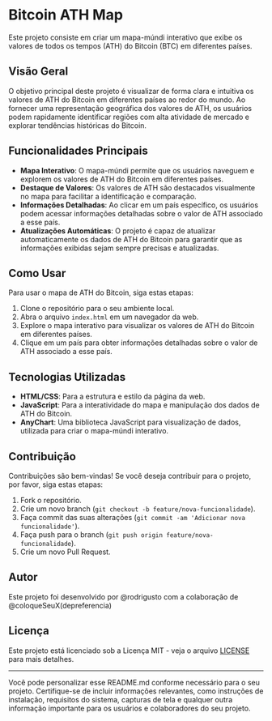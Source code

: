 # Bitcoin ATH Map

Este projeto consiste em criar um mapa-múndi interativo que exibe os valores de todos os tempos (ATH) do Bitcoin (BTC) em diferentes países.

## Visão Geral

O objetivo principal deste projeto é visualizar de forma clara e intuitiva os valores de ATH do Bitcoin em diferentes países ao redor do mundo. Ao fornecer uma representação geográfica dos valores de ATH, os usuários podem rapidamente identificar regiões com alta atividade de mercado e explorar tendências históricas do Bitcoin.

## Funcionalidades Principais

- **Mapa Interativo**: O mapa-múndi permite que os usuários naveguem e explorem os valores de ATH do Bitcoin em diferentes países.
- **Destaque de Valores**: Os valores de ATH são destacados visualmente no mapa para facilitar a identificação e comparação.
- **Informações Detalhadas**: Ao clicar em um país específico, os usuários podem acessar informações detalhadas sobre o valor de ATH associado a esse país.
- **Atualizações Automáticas**: O projeto é capaz de atualizar automaticamente os dados de ATH do Bitcoin para garantir que as informações exibidas sejam sempre precisas e atualizadas.

## Como Usar

Para usar o mapa de ATH do Bitcoin, siga estas etapas:

1. Clone o repositório para o seu ambiente local.
2. Abra o arquivo `index.html` em um navegador da web.
3. Explore o mapa interativo para visualizar os valores de ATH do Bitcoin em diferentes países.
4. Clique em um país para obter informações detalhadas sobre o valor de ATH associado a esse país.

## Tecnologias Utilizadas

- **HTML/CSS**: Para a estrutura e estilo da página da web.
- **JavaScript**: Para a interatividade do mapa e manipulação dos dados de ATH do Bitcoin.
- **AnyChart**: Uma biblioteca JavaScript para visualização de dados, utilizada para criar o mapa-múndi interativo.

## Contribuição

Contribuições são bem-vindas! Se você deseja contribuir para o projeto, por favor, siga estas etapas:

1. Fork o repositório.
2. Crie um novo branch (`git checkout -b feature/nova-funcionalidade`).
3. Faça commit das suas alterações (`git commit -am 'Adicionar nova funcionalidade'`).
4. Faça push para o branch (`git push origin feature/nova-funcionalidade`).
5. Crie um novo Pull Request.

## Autor

Este projeto foi desenvolvido por @rodrigusto
com a colaboração de @coloqueSeuX(depreferencia)

## Licença

Este projeto está licenciado sob a Licença MIT - veja o arquivo [LICENSE](LICENSE) para mais detalhes.

---
Você pode personalizar esse README.md conforme necessário para o seu projeto. Certifique-se de incluir informações relevantes, como instruções de instalação, requisitos do sistema, capturas de tela e qualquer outra informação importante para os usuários e colaboradores do seu projeto.

